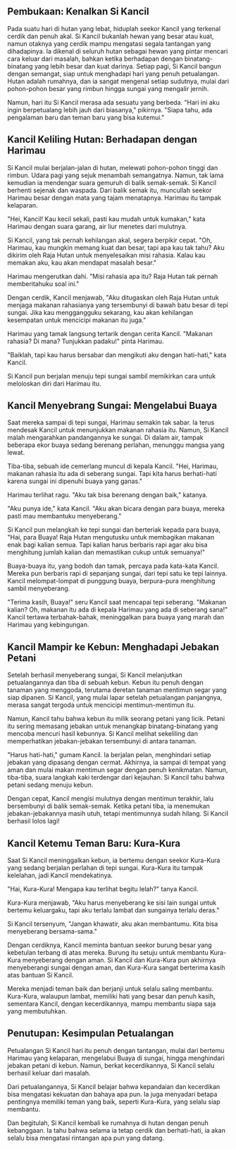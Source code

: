 ## Pembukaan: Kenalkan Si Kancil

Pada suatu hari di hutan yang lebat, hiduplah seekor Kancil yang terkenal cerdik dan penuh akal. Si Kancil bukanlah hewan yang besar atau kuat, namun otaknya yang cerdik mampu mengatasi segala tantangan yang dihadapinya. Ia dikenal di seluruh hutan sebagai hewan yang pintar mencari cara keluar dari masalah, bahkan ketika berhadapan dengan binatang-binatang yang lebih besar dan kuat darinya. Setiap pagi, Si Kancil bangun dengan semangat, siap untuk menghadapi hari yang penuh petualangan. Hutan adalah rumahnya, dan ia sangat mengenal setiap sudutnya, mulai dari pohon-pohon besar yang rimbun hingga sungai yang mengalir jernih.

Namun, hari itu Si Kancil merasa ada sesuatu yang berbeda. "Hari ini aku ingin berpetualang lebih jauh dari biasanya," pikirnya. "Siapa tahu, ada pengalaman baru dan teman baru yang bisa kutemui."

## Kancil Keliling Hutan: Berhadapan dengan Harimau

Si Kancil mulai berjalan-jalan di hutan, melewati pohon-pohon tinggi dan rimbun. Udara pagi yang sejuk menambah semangatnya. Namun, tak lama kemudian ia mendengar suara gemuruh di balik semak-semak. Si Kancil berhenti sejenak dan waspada. Dari balik semak itu, muncullah seekor Harimau besar dengan mata yang tajam menatapnya. Harimau itu tampak kelaparan.

"Hei, Kancil! Kau kecil sekali, pasti kau mudah untuk kumakan," kata Harimau dengan suara garang, air liur menetes dari mulutnya.

Si Kancil, yang tak pernah kehilangan akal, segera berpikir cepat. "Oh, Harimau, kau mungkin memang kuat dan besar, tapi apa kau tak tahu? Aku dikirim oleh Raja Hutan untuk menyelesaikan misi rahasia. Kalau kau memakan aku, kau akan mendapat masalah besar."

Harimau mengerutkan dahi. "Misi rahasia apa itu? Raja Hutan tak pernah memberitahuku soal ini."

Dengan cerdik, Kancil menjawab, "Aku ditugaskan oleh Raja Hutan untuk menjaga makanan rahasianya yang tersembunyi di bawah batu besar di tepi sungai. Jika kau menggangguku sekarang, kau akan kehilangan kesempatan untuk mencicipi makanan itu juga."

Harimau yang tamak langsung tertarik dengan cerita Kancil. "Makanan rahasia? Di mana? Tunjukkan padaku!" pinta Harimau.

"Baiklah, tapi kau harus bersabar dan mengikuti aku dengan hati-hati," kata Kancil.

Si Kancil pun berjalan menuju tepi sungai sambil memikirkan cara untuk meloloskan diri dari Harimau itu.

## Kancil Menyebrang Sungai: Mengelabui Buaya

Saat mereka sampai di tepi sungai, Harimau semakin tak sabar. Ia terus mendesak Kancil untuk menunjukkan makanan rahasia itu. Namun, Si Kancil malah mengarahkan pandangannya ke sungai. Di dalam air, tampak beberapa ekor buaya sedang berenang perlahan, menunggu mangsa yang lewat.

Tiba-tiba, sebuah ide cemerlang muncul di kepala Kancil. "Hei, Harimau, makanan rahasia itu ada di seberang sungai. Tapi kita harus berhati-hati karena sungai ini dipenuhi buaya yang ganas."

Harimau terlihat ragu. "Aku tak bisa berenang dengan baik," katanya.

"Aku punya ide," kata Kancil. "Aku akan bicara dengan para buaya, mereka pasti mau membantuku menyeberang."

Si Kancil pun melangkah ke tepi sungai dan berteriak kepada para buaya, "Hai, para Buaya! Raja Hutan mengutusku untuk membagikan makanan enak bagi kalian semua. Tapi kalian harus berbaris rapi agar aku bisa menghitung jumlah kalian dan memastikan cukup untuk semuanya!"

Buaya-buaya itu, yang bodoh dan tamak, percaya pada kata-kata Kancil. Mereka pun berbaris rapi di sepanjang sungai, dari tepi satu ke tepi lainnya. Kancil melompat-lompat di punggung buaya, berpura-pura menghitung sambil menyeberang.

"Terima kasih, Buaya!" seru Kancil saat mencapai tepi seberang. "Makanan kalian? Oh, makanan itu ada di kepala Harimau yang ada di seberang sana!" Kancil tertawa terbahak-bahak, meninggalkan para buaya yang marah dan Harimau yang kebingungan.

## Kancil Mampir ke Kebun: Menghadapi Jebakan Petani

Setelah berhasil menyeberang sungai, Si Kancil melanjutkan petualangannya dan tiba di sebuah kebun. Kebun itu penuh dengan tanaman yang menggoda, terutama deretan tanaman mentimun segar yang siap dipanen. Si Kancil, yang mulai lapar setelah petualangan panjangnya, merasa sangat tergoda untuk mencicipi mentimun-mentimun itu.

Namun, Kancil tahu bahwa kebun itu milik seorang petani yang licik. Petani itu sering memasang jebakan untuk menangkap binatang-binatang yang mencoba mencuri hasil kebunnya. Si Kancil melihat sekeliling dan memperhatikan jebakan-jebakan tersembunyi di antara tanaman.

"Harus hati-hati," gumam Kancil. Ia berjalan pelan, menghindari setiap jebakan yang dipasang dengan cermat. Akhirnya, ia sampai di tempat yang aman dan mulai makan mentimun segar dengan penuh kenikmatan. Namun, tiba-tiba, suara langkah kaki terdengar dari kejauhan. Si Kancil tahu bahwa petani sedang menuju kebun.

Dengan cepat, Kancil mengisi mulutnya dengan mentimun terakhir, lalu bersembunyi di balik semak-semak. Ketika petani tiba, ia menemukan jebakan-jebakannya masih utuh, tetapi mentimunnya sudah hilang. Si Kancil berhasil lolos lagi!

## Kancil Ketemu Teman Baru: Kura-Kura

Saat Si Kancil meninggalkan kebun, ia bertemu dengan seekor Kura-Kura yang sedang berjalan perlahan di tepi sungai. Kura-Kura itu tampak kelelahan, jadi Kancil mendekatinya.

"Hai, Kura-Kura! Mengapa kau terlihat begitu lelah?" tanya Kancil.

Kura-Kura menjawab, "Aku harus menyeberang ke sisi lain sungai untuk bertemu keluargaku, tapi aku terlalu lambat dan sungainya terlalu deras."

Si Kancil tersenyum, "Jangan khawatir, aku akan membantumu. Kita bisa menyeberang bersama-sama."

Dengan cerdiknya, Kancil meminta bantuan seekor burung besar yang kebetulan terbang di atas mereka. Burung itu setuju untuk membantu Kura-Kura menyeberang dengan aman. Si Kancil dan Kura-Kura pun akhirnya menyeberangi sungai dengan aman, dan Kura-Kura sangat berterima kasih atas bantuan Si Kancil.

Mereka menjadi teman baik dan berjanji untuk selalu saling membantu. Kura-Kura, walaupun lambat, memiliki hati yang besar dan penuh kasih, sementara Kancil, dengan kecerdikannya, mampu membantu siapa saja yang membutuhkan.

## Penutupan: Kesimpulan Petualangan

Petualangan Si Kancil hari itu penuh dengan tantangan, mulai dari bertemu Harimau yang kelaparan, mengelabui Buaya di sungai, hingga menghindari jebakan petani di kebun. Namun, berkat kecerdikannya, Si Kancil selalu berhasil keluar dari masalah.

Dari petualangannya, Si Kancil belajar bahwa kepandaian dan kecerdikan bisa mengatasi kekuatan dan bahaya apa pun. Ia juga menyadari betapa pentingnya memiliki teman yang baik, seperti Kura-Kura, yang selalu siap membantu.

Dan begitulah, Si Kancil kembali ke rumahnya di hutan dengan penuh kebanggaan. Ia tahu bahwa selama ia tetap cerdik dan berhati-hati, ia akan selalu bisa mengatasi rintangan apa pun yang datang.
